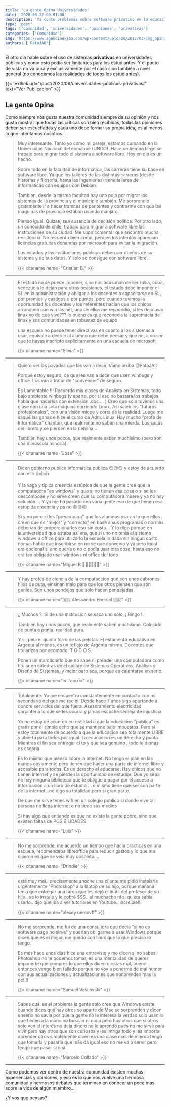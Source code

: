 ```yaml
---
title: 'La gente Opina Universidades'
date: '2020-06-22 09:01:00'
description: 'Ya conte problemas sobre software privativo en la educacion publica, ahora es turno de la comunidad de opinar'
type: 'post'
tags: ['comunidad', 'universidades', 'opiniones', 'privativas']
categories: ['Comunidad']
img: 'https://www.agenciaekiba.com/wp-content/uploads/2017/03/img_opiniones_900x600.jpg'
authors: ['PatoJAD']
---
```


El otro dia hable sobre el uso de sistemas **privativos** en universidades públicas y como esto podía ser limitantes para los estudiantes. Y el punto de vista no va pura y exclusivamente por el caso sino también a nivel general (no conocemos las realidades de todos los estudiantes).

{{< textlink url="/post/2020/06/universidades-públicas-privativas/" text="Ver Publicacion" >}}

## La gente Opina

Como siempre nos gusta nuestra comunidad siempre da su opinión y nos gusta mostrar que todas las criticas son bien recibidas, todas las opiniones deben ser escuchadas y cada uno debe formar su propia idea, es al menos lo que intentamos nosotros…

> Muy interesante. Tanto yo como mi pareja, estamos cursando en la Universidad Nacional del comahue (UNCO). Hace un tiempo largo se trabajo para migrar todo el sistema a software libre. Hoy en dia es un hecho.
>
> Sobre todo en la facultad de informática, las carreras tiene su base en software libre. Ya que los talleres de las distintas carreras (desde historias y filosofia, hasta las ingenierias) tiene talleres de informaticas con equipos con Debian.
>
> Tambien, desde la misma facultad hay una puja por migrar los sistemas de la provincia y el municipio también. Me sorprendió gratamente ir a hacer tramites de pantentes y contrarme con que las maquinas de provincia estaban usando manjaro.
>
> Pienso igual. Quizas, sea ausencia de decisión politica.
> Por otro lado, un conocido de chile, trabajo para migrar a software libre las instituciones de su ciudad. Me supo comentar que encontro mucha resistencia. No recuerdo bien como, pero en los intentos aparecian licencias gratuitas donandas por microsoft para evitar la migración.
>
> Los estados y las instituciones publicas deben ser dueños de su sistema y de sus datos. Y solo se consigue con software libre.
>
> {{< citaname name="Cristian B." >}}

---

> El estado no se puede imponer, sino nos acusarian de ser rusia, cuba, venezuela lo dejan para otras ocasiones, el estado debe imponer el SL en la administración y obligar a los docentes a capacitarse en SL, por premios y castigos o por puntos, pero cuando tuvimos la oportunidad los docentes y los referentes hacían que los chicos arranquen con win las net, uno de ellos me respondió, si les dejo usar linux yo de que vivo??? lo bueno es que reconocía la supremacía de linux y sus comunidades en robustez de equipo
>
> una escuela no puede tener directivas en cuanto a los sistemas a usar, equivale a decirle al alumno que debe pensar y que no, a no ser que te hayas inscripto explicitamente en una escuela de microsoft
>
> {{< citaname name="Silvia" >}}

---

> Quiero ver las pavadas que les van a decir. Vamo arriba @PatoJAD
>
> Porqué estoy seguro, de que les van a decir que usen winbugs y office. Los van a tratar de "convencer" de seguro.
>
> Es Lamentable !!! Recuerdo mis clases de Analista en Sistemas, todo bajo ambiente winbugs (y aparte, por si eso no bastara los trabajos había que hacerlos con extensión .doc.... )
> Creo que solo tuvimos una clase con una sola máquina corriendo Linux. Así salen los "futuros profesionales", con una visión miope y corta de la realidad. Luego me saqué las ganas e hize el curso de Adm. Linux.
> Hay mucho "profe de Informática" chantún, que realmente no saben una mierda. Los sacás del libreto y se pierden en la neblina...
>
> También hay unos pocos, que realmente saben muchísimo (pero son una minúscula minoría).
>
> {{< citaname name="Jose" >}}

---

> Dicen gobierno publico informática publica 😏😏😏 y estoy de acuerdo con ello 👍👍👍
>
> Y la vaga y típica creencia estúpida de que la gente cree que la computadora "es windows" y que si no tienen esa cosa o si se les descompone y no sirve creen que su computadora muere y ya no hay solución ... Y ya me ha pasado con varia gente eso de que tienen esa estúpida creencia y ps no 😑😑😑
>
> Si y no pero si les "preocupara" que los alumnos usaran lo que ellos creen que es "mejor" y "correcto" en base a sus programas o normas deberían de proporcionarles eso sin costo... Y lo digo porque en la.universidad que estaba así era, que si uno no tenia el sistema windows u office para utilizarlo la escuela lo daba sin ningún costo, nomas había que inscribirse en no se que convenio y ya pero igual era opcional si uno quería o no o podía usar otra cosa, hasta eso no era tan obligado usar windows ni office del todo
>
> {{< citaname name="Miguel R 🙋‍♂🇲🇽👨‍✈" >}}

---

> Y hay profes de ciencia de la computaccion que son unos cabrones hijos de puta, einsinan malo para que los otros piensen que son genios.
> Son unos pendejos que solo hacen pendejadas.
>
> {{< citaname name="🇧🇷 Alessandro Ebersol 🇧🇷" >}}

---

> ¿ Muchos ?.
> Si de una institucion se saca uno solo, ¡ Bingo !.
>
> También hay unos pocos, que realmente saben muchísimo.
> Coincido de punta a punta, realidad pura.
>
> Y si, pela el quinto forro de las pelotas.
> El estamento educativo en Argenta al menos, es un reflejo de Argenta misma.
> Docentes que titularizan por acomodo: T O D O S.
>
> Ponen un marcachiflo que no sabe ni prender una computadora como titular en cátedras de el calibre de Sistemas Operativos, Análisis y Diseño de Sistemas, y mejor paro aca, porque es calentarse en serio.
>
> {{< citaname name="⊲ Tano ⊳" >}}

---

> Totalmente. Yo me encuentro constantemente en contacto con mi secundario del que me recibi. Desde hace 7 años sigo aportando a donore servicios del que fuera. Asesoramiento electricidad carpinteria lo que se les ocurra y jamas escuche semejante injusticia
>
> Yo no estoy de acuerdo en realidad a que la educacion "publica" es gratis por el simple echo que se mantiene bajo impuestos. Pero si estoy totalmente de acuerdo a que la educacion sea totalmente LIBRE y abierta para todos por igual. La educacion es un derecho y punto. Mientras el fin sea entregar el tp y que sea genuino , todo lo demas es escoria
>
> Es lo mismo que pienso sobre la internet. No tengo el plan en las manos obviamente pero tienen que hacer una parte de internet libre y accesible para todos. Es un derecho el educarse. Hay chicos que no tienen internet y se pierden la oportunidad de estudiar. Que yo sepa no hay ninguna biblioteca que te obligue a pagar por el acceso a informacion a un libro de estudio . Lo mismo tiene que ser con parte de la internet...no digo su totalidad pero si gran parte.
>
> De que me sirve tenes wifi en un colegio publico si donde vive tal persona no llega internet o no tiene sus medios
>
> Si hay algo que entiendo es que no existe la gente pobre, sino que existen faltas de POSIBILIDADES
>
> {{< citaname name="Luis" >}}

---

> No me sorprende, me acuerdo un tiempo que hacia practicas en una escuela, recomendaba libreoffice para reducir gastos y lo que me dijieron es que se veia muy obsoleto....
>
> {{< citaname name="Drindie" >}}

---

> está muy mal.. precisamente anoche una cliente me pidió instalarle urgentemente "Photoshop" a la laptop de su hijo, porque mañana tenía que entregar una tarea que les dejó el inútil del profesor de su hijo.. se lo instalé y le cobré $$$.. el muchacho ni si quiera sabía usarlo.. dijo que iba a ver tutoriales en Youtube.. increible!!!
>
> {{< citaname name="alexey nemovff" >}}

---

> No me sorprende, me fui de una consultora que decia "si no es software pago no sirve" y querian obligarme a usar Windows porque dicen que es el mejor, me quedo con linux que lo que preciso lo tengo.
>
> Es mas hace unos dias hice una entrevista y me dicen si no sabes Photoshop no te podemos tomar, es una mentalidad de querer imponerte que compres lo que ellos dicen o estas mal, bueno entonces vengo bien fallado porque no voy a ponerme de mal humor con aus actualizaciones y actualizaciones que nonprenden mas la pc!!!!
>
> {{< citaname name="Samuel Vasilovski" >}}

---

> Sabes cuál es el problema la gente solo cree que Windows existe cuando dices qué hay otros so aparte de Mac se sorprenden y dicen enserio no savia por que la gente no le interesa la verdad solo usan lo que tienen a la mano no buscan ni nada pero hay otros que si otros solo ven el interés no deja dinero no lo aprendo pues no me sirve para vivir pero hay otros que son curiosos y les intriga todo y les importa aprender otros simplemente dicen es una clase más de mierda tengo que tomarla y pasarla que más da igual eso no me va a servir pero tengo que pasar si o si
>
> {{< citaname name="Marcelo Collado" >}}

---

Como podemos ver dentro de nuestra comunidad existen muchas experiencias y opiniones, y eso es lo que nos vuelve una hermosa comunidad y hermosos debates que terminan en conocer un poco más sobre la vida de algún miembro…

¿Y vos que pensas?
